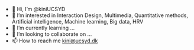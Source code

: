 - 👋 Hi, I’m @kiniUCSYD
- 👀 I’m interested in Interaction Design, Multimedia, Quantitative methods,  Artificial intelligence, Machine learning, Big data, HRV
- 🌱 I’m currently learning ...
- 💞️ I’m looking to collaborate on ...
- 📫 How to reach me kini@ucsyd.dk

<!---
kiniUCSYD/kiniUCSYD is a ✨ special ✨ repository because its `README.md` (this file) appears on your GitHub profile.
You can click the Preview link to take a look at your changes.
--->
